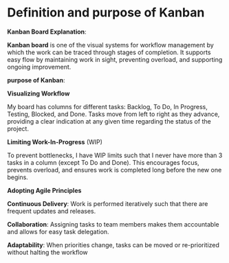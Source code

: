 
# Definition and purpose of Kanban

**Kanban Board Explanation**:

**Kanban board** is one of the visual systems for workflow management by which the work can be traced through stages of completion. It supports easy flow by maintaining work in sight, preventing overload, and supporting ongoing improvement.

 **purpose of Kanban**:
 
**Visualizing Workflow**

My board has columns for different tasks: Backlog, To Do, In Progress, Testing, Blocked, and Done.
Tasks move from left to right as they advance, providing a clear indication at any given time regarding the status of the project.

**Limiting Work-In-Progress** (WIP)

To prevent bottlenecks, I have WIP limits such that I never have more than 3 tasks in a column (except To Do and Done).
This encourages focus, prevents overload, and ensures work is completed long before the new one begins.

**Adopting Agile Principles**

**Continuous Delivery**:  Work is performed iteratively such that there are frequent updates and releases.

**Collaboration**:  Assigning tasks to team members makes them accountable and allows for easy task delegation.

**Adaptability**:  When priorities change, tasks can be moved or re-prioritized without halting the workflow
